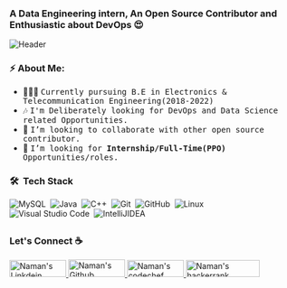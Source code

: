 ### A Data Engineering intern, An Open Source Contributor and Enthusiastic about DevOps 😍

<!--
**namanbegun/namanbegun** is a ✨ _special_ ✨ repository because its `README.md` (this file) appears on your GitHub profile.

Here are some ideas to get you started:

- 🔭 I’m currently working on ...
- 🌱 I’m currently learning ...
- 👯 I’m looking to collaborate on ...
- 🤔 I’m looking for help with ...
- 💬 Ask me about ...
- 📫 How to reach me: ...
- 😄 Pronouns: ...
- ⚡ Fun fact: ...
-->
![Header](https://scontent.fidr4-2.fna.fbcdn.net/v/t31.18172-8/26170620_275904482935855_2758625038738947284_o.jpg?_nc_cat=104&ccb=1-5&_nc_sid=973b4a&_nc_ohc=rkDVBaQkvsUAX8Nx0VV&_nc_ht=scontent.fidr4-2.fna&oh=17422fdd9851741697868b32e8c6c546&oe=61C7E2A7)
### ⚡ About Me: 
- 👨🏻‍💻 <samp>Currently pursuing B.E in Electronics & Telecommunication Engineering(2018-2022)
- 🎶 <samp>I'm Deliberately looking for DevOps and Data Science related Opportunities.
- 👯 <samp>I’m looking to collaborate with other open source contributor.
- 💼 <samp>I’m looking for **Internship/Full-Time(PPO)** Opportunities/roles.
  
  
### 🛠 &nbsp;Tech Stack


![MySQL](https://img.shields.io/badge/-MySQL-05122A?style=flat&logo=MySQL)&nbsp;
![Java](https://img.shields.io/badge/-Java-05122A?style=flat&logo=Java&logoColor=FFA518)&nbsp;
![C++](https://img.shields.io/badge/C%2B%2B-05122A?style=flat&logo=C%2B%2B&logoColor=2C2255)&nbsp;
![Git](https://img.shields.io/badge/-Git-05122A?style=flat&logo=git)&nbsp;
![GitHub](https://img.shields.io/badge/-GitHub-05122A?style=flat&logo=github)&nbsp;
![Linux](https://img.shields.io/badge/-Linux-05122A?style=flat&logo=linux&logoColor=2C2255)&nbsp;
<br />
![Visual Studio Code](https://img.shields.io/badge/-Visual%20Studio%20Code-05122A?style=flat&logo=visual-studio-code&logoColor=007ACC)&nbsp;
![IntelliJIDEA](https://img.shields.io/badge/IntelliJIDEA-05122A?style=flat&logo=intellij-idea&logoColor=2C2255)&nbsp;

##

### Let's Connect ☕
<a href="https://www.linkedin.com/in/naman-bairagi-075b02173/" target="_blank">
  <img alt="Naman's Linkdein" width="100px" height="30px" src="https://img.shields.io/badge/Linkedin-0A66C2?style=for-the-badge&logo=Linkedin&logoColor=white" />
</a>
<a href="https://github.com/namanbegun">
  <img alt="Naman's Github" width="100px" height="31px" src="https://img.shields.io/badge/Github-181717?style=for-the-badge&logo=Github&logoColor=white" />
</a>
<a href="mailto:namanbairagi65@gmail.com">
  <img alt="Naman's codechef" width="100px" height="30px" src="https://img.shields.io/badge/Gmail-EA4335?style=for-the-badge&logo=Gmail&logoColor=white" />
</a>
<a href="https://www.hackerrank.com/namanbairagi65" >
  <img alt="Naman's hackerrank" width="130px" height="30px" src="https://img.shields.io/badge/HackerRank-2EC866?style=for-the-badge&logo=HackerRank&logoColor=black" />
</a>

##
